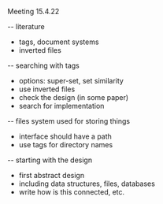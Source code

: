 Meeting 15.4.22

-- literature
* tags, document systems
* inverted files

-- searching with tags
* options: super-set, set similarity
* use inverted files
* check the design (in some paper)
* search for implementation

-- files system used for storing things
* interface should have a path
* use tags for directory names

-- starting with the design
* first abstract design
* including data structures, files, databases
* write how is this connected, etc. 
